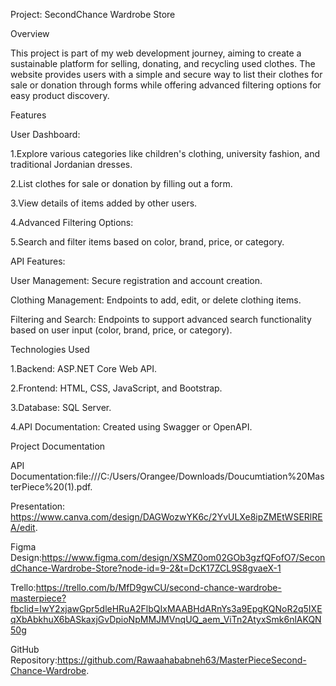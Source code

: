 Project: SecondChance Wardrobe Store

Overview

This project is part of my web development journey, aiming to create a sustainable platform for selling, donating, and recycling used clothes. The website provides users with a simple and secure way to list their clothes for sale or donation through forms while offering advanced filtering options for easy product discovery.


Features

User Dashboard:

1.Explore various categories like children's clothing, university fashion, and traditional Jordanian dresses.

2.List clothes for sale or donation by filling out a form.

3.View details of items added by other users.

4.Advanced Filtering Options:

5.Search and filter items based on color, brand, price, or category.

API Features:

User Management: Secure registration and account creation.

Clothing Management: Endpoints to add, edit, or delete clothing items.

Filtering and Search: Endpoints to support advanced search functionality based on user input (color, brand, price, or category).

Technologies Used

1.Backend: ASP.NET Core Web API.

2.Frontend: HTML, CSS, JavaScript, and Bootstrap.

3.Database: SQL Server.

4.API Documentation: Created using Swagger or OpenAPI.

Project Documentation

API Documentation:file:///C:/Users/Orangee/Downloads/Doucumtiation%20MasterPiece%20(1).pdf.

Presentation: https://www.canva.com/design/DAGWozwYK6c/2YvULXe8ipZMEtWSERlREA/edit.

Figma Design:https://www.figma.com/design/XSMZ0om02GOb3gzfQFofO7/SecondChance-Wardrobe-Store?node-id=9-2&t=DcK17ZCL9S8gvaeX-1

Trello:https://trello.com/b/MfD9gwCU/second-chance-wardrobe-masterpiece?fbclid=IwY2xjawGpr5dleHRuA2FlbQIxMAABHdARnYs3a9EpgKQNoR2q5IXEqXbAbkhuX6bASkaxjGvDpioNpMMJMVnqUQ_aem_ViTn2AtyxSmk6nlAKQN50g

GitHub Repository:https://github.com/Rawaahababneh63/MasterPieceSecond-Chance-Wardrobe.
